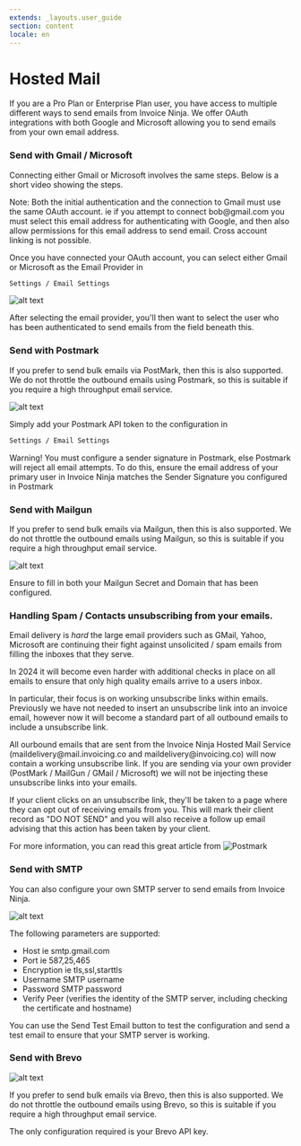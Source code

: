 ```yaml
---
extends: _layouts.user_guide 
section: content
locale: en
---
```


# Hosted Mail

If you are a Pro Plan or Enterprise Plan user, you have access to multiple different ways to send emails from Invoice Ninja. We offer OAuth integrations with both Google and Microsoft allowing you to send emails from your own email address. 

### Send with Gmail / Microsoft


Connecting either Gmail or Microsoft involves the same steps. Below is a short video showing the steps.

<div class="video_container">
<x-video src="/assets/videos/hosted_mail/hosted_mail.mpd" is_dash="true" id="hosted_mail-video"></x-video>
</div>

<x-info>
Note: Both the initial authentication and the connection to Gmail must use the same OAuth account. ie if you attempt to connect bob@gmail.com you must select this email address for authenticating with Google, and then also allow permissions for this email address to send email. Cross account linking is not possible.
</x-info>

Once you have connected your OAuth account, you can select either Gmail or Microsoft as the Email Provider in

```bash
Settings / Email Settings
```

![alt text](/assets/images/user_guide/gmail_config.png "Configuration screen for Gmail/Microsoft")

After selecting the email provider, you'll then want to select the user who has been authenticated to send emails from the field beneath this.

### Send with Postmark

If you prefer to send bulk emails via PostMark, then this is also supported. We do not throttle the outbound emails using Postmark, so this is suitable if you require a high throughput email service.

![alt text](/assets/images/user_guide/postmark_config.png "Configuration screen for Postmark")

Simply add your Postmark API token to the configuration in 

```bash
Settings / Email Settings
```

<x-warning>
Warning! You must configure a sender signature in Postmark, else Postmark will reject all email attempts. To do this, ensure the email address of your primary user in Invoice Ninja matches the Sender Signature you configured in Postmark
</x-warning>

### Send with Mailgun

If you prefer to send bulk emails via Mailgun, then this is also supported. We do not throttle the outbound emails using Mailgun, so this is suitable if you require a high throughput email service.

![alt text](/assets/images/user_guide/mailgun_config.png "Configuration screen for Mailgun")

Ensure to fill in both your Mailgun Secret and Domain that has been configured.

### Handling Spam / Contacts unsubscribing from your emails.

Email delivery is _hard_ the large email providers such as GMail, Yahoo, Microsoft are continuing their fight against unsolicited / spam emails from filling the inboxes that they serve.

In 2024 it will become even harder with additional checks in place on all emails to ensure that only high quality emails arrive to a users inbox.

In particular, their focus is on working unsubscribe links within emails. Previously we have not needed to insert an unsubscribe link into an invoice email, however now it will become a standard part of all outbound emails to include a unsubscribe link.

<x-warning>
All ourbound emails that are sent from the Invoice Ninja Hosted Mail Service (maildelivery@mail.invoicing.co and maildelivery@invoicing.co) will now contain a working unsubscribe link. If you are sending via your own provider (PostMark / MailGun / GMail / Microsoft) we will not be injecting these unsubscribe links into your emails.
</x-warning>

If your client clicks on an unsubscribe link, they'll be taken to a page where they can opt out of receiving emails from you. This will mark their client record as "DO NOT SEND" and you will also receive a follow up email advising that this action has been taken by your client.

For more information, you can read this great article from ![Postmark](https://postmarkapp.com/blog/2024-gmail-yahoo-email-requirements "Postmark") 

### Send with SMTP

You can also configure your own SMTP server to send emails from Invoice Ninja.

![alt text](/assets/images/user_guide/smtp_server_configuration.png "Configuration screen for SMTP Server")

The following parameters are supported:

- Host ie smtp.gmail.com
- Port ie 587,25,465
- Encryption ie tls,ssl,starttls
- Username SMTP username
- Password SMTP password
- Verify Peer (verifies the identity of the SMTP server, including checking the certificate and hostname)

You can use the Send Test Email button to test the configuration and send a test email to ensure that your SMTP server is working.

### Send with Brevo

![alt text](/assets/images/user_guide/brevo_server_configuration.png "Configuration screen for Brevo")

If you prefer to send bulk emails via Brevo, then this is also supported. We do not throttle the outbound emails using Brevo, so this is suitable if you require a high throughput email service.

The only configuration required is your Brevo API key.
